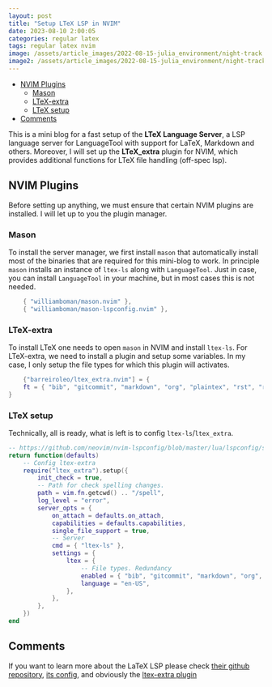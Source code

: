 ```yaml
---
layout: post
title: "Setup LTeX LSP in NVIM"
date: 2023-08-10 2:00:05
categories: regular latex
tags: regular latex nvim
image: /assets/article_images/2022-08-15-julia_environment/night-track.JPG
image2: /assets/article_images/2022-08-15-julia_environment/night-track-mobile.JPG
---
```


<!--toc:start-->

- [NVIM Plugins](#nvim-plugins)
  - [Mason](#mason)
  - [LTeX-extra](#ltex-extra)
  - [LTeX setup](#ltex-setup)
- [Comments](#comments)
<!--toc:end-->

This is a mini blog for a fast setup of the **LTeX Language Server**, a LSP language server for LanguageTool with support for LaTeX, Markdown and others. Moreover, I will set up the **LTeX_extra** plugin for NVIM, which provides additional functions for LTeX file handling (off-spec lsp).

## NVIM Plugins

Before setting up anything, we must ensure that certain NVIM plugins are installed. I will let up to you the plugin manager.

### Mason

To install the server manager, we first install `mason` that automatically install most of the binaries that are required for this mini-blog to work. In principle `mason` installs an instance of `ltex-ls` along with `LanguageTool`. Just in case, you can install `LanguageTool` in your machine, but in most cases this is not needed.

```lua
	{ "williamboman/mason.nvim" },
	{ "williamboman/mason-lspconfig.nvim" },
```

### LTeX-extra

To install LTeX one needs to open `mason` in NVIM and install `ltex-ls`. For LTeX-extra, we need to install a plugin and setup some variables. In my case, I only setup the file types for which this plugin will activates.

```lua
	{"barreiroleo/ltex_extra.nvim"] = {
	ft = { "bib", "gitcommit", "markdown", "org", "plaintex", "rst", "rnoweb", "tex", "pandoc" },
}
```

### LTeX setup

Technically, all is ready, what is left is to config `ltex-ls`/`ltex_extra`.

```lua
-- https://github.com/neovim/nvim-lspconfig/blob/master/lua/lspconfig/server_configurations/ltex.lua
return function(defaults)
	-- Config ltex-extra
	require("ltex_extra").setup({
		init_check = true,
		-- Path for check spelling changes.
		path = vim.fn.getcwd() .. "/spell",
		log_level = "error",
		server_opts = {
			on_attach = defaults.on_attach,
			capabilities = defaults.capabilities,
			single_file_support = true,
			-- Server
			cmd = { "ltex-ls" },
			settings = {
				ltex = {
					-- File types. Redundancy
					enabled = { "bib", "gitcommit", "markdown", "org", "plaintex", "rst", "rnoweb", "tex", "pandoc" },
					language = "en-US",
				},
			},
		},
	})
end
```

## Comments

If you want to learn more about the LaTeX LSP please check [their github repository][pap1], [its config][pap2], and obviously the [ltex-extra plugin][pap3]

[pap1]: https://github.com/valentjn/ltex-ls "LTeX"
[pap2]: https://github.com/neovim/nvim-lspconfig/blob/master/lua/lspconfig/server_configurations/ltex.lua "ltex minimum setup"
[pap3]: hhttps://github.com/barreiroleo/ltex_extra.nvim "LTeX-extra"

